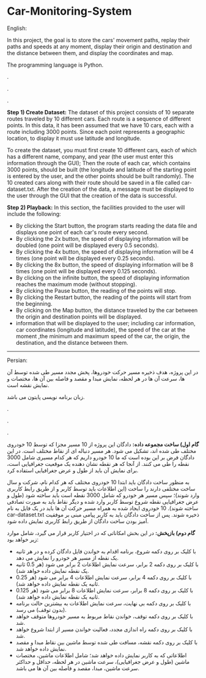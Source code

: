 # Car-Monitoring-System

English:

In this project, the goal is to store the cars' movement paths, replay their paths and speeds at any moment, display their origin and destination and the distance between them, and display the coordinates and map.

The programming language is Python.

.

.

.

**Step 1) Create Dataset:** The dataset of this project consists of 10 separate routes traveled
by 10 different cars. Each route is a sequence of different points. In this data, it has been assumed that
we have 10 cars, each with a route including 3000 points.
Since each point represents a geographic location, to display it must use latitude and longitude.

To create the dataset, you must first create 10 different cars, each of which has a different name,
company, and year (the user must enter this information through the GUI);
Then the route of each car, which contains 3000 points, should be built (the longitude and latitude of the starting
point is entered by the user, and the other points should be built randomly).
The 10 created cars along with their route should be saved in a file called car-dataset.txt.
After the creation of the data, a message must be displayed to the user through the GUI
that the creation of the data is successful.


**Step 2) Playback:** In this section, the facilities provided to the user will include the following:
+ By clicking the Start button, the program starts reading the data file and displays one point of each car's route
every second.
+ By clicking the 2x button, the speed of displaying information will be doubled
(one point will be displayed every 0.5 seconds).
+ By clicking the 4x button, the speed of displaying information will be 4 times
(one point will be displayed every 0.25 seconds).
+ By clicking the 8x button, the speed of displaying information will be 8 times
(one point will be displayed every 0.125 seconds).
+ By clicking on the infinite button, the speed of displaying information reaches the maximum mode
(without stopping).
+ By clicking the Pause button, the reading of the points will stop.
+ By clicking the Restart button, the reading of the points will start from the beginning.
+ By clicking on the Map button, the distance traveled by the car between the origin and destination points
will be displayed.
+ information that will be displayed to the user; including car information, car coordinates
(longitude and latitude), the speed of the car at the moment ,the minimum and maximum speed of the car, the origin,
the destination, and the distance between them.

---

Persian:

در این پروژه، هدف ذخیره مسیر حرکت خودروها، پخش مجدد مسیر طی شده توسط آن ها، سرعت آن ها در هر لحظه، نمایش مبدا و مقصد و فاصله بین آن ها، مختصات و نمایش نقشه است.

زبان برنامه نویسی پایتون می باشد.

.

.

.

**گام اول) ساخت مجموعه داده:** دادگان این پروژه از 10 مسیر مجزا که توسط 10 خودروی مختلف طی شده اند، تشکیل می شود.
هر مسیر دنباله ای از نقاط مختلف است. در این دادگان فرض بر این بوده است که ما 10 خودرو داریم که هر کدام مسیری
شامل 3000 نقطه را طی می کنند. از آنجا که هر نقطه نشان دهنده یک موقعیت جغرافیایی است، برای نمایش آن باید
از طول و عرض جغرافیایی استفاده کرد. 

به منظور ساخت دادگان باید ابتدا 10 خودروی مختلف که هر کدام نام، شرکت و سال ساخت
مختلفی دارند را ساخت (این اطلاعات باید توسط کاربر و از طریق رابط کاربری وارد شوند)؛ سپس مسیر هر خودرو که شامل 3000
نقطه است باید ساخته شود (طول و عرض جغرافیایی نقطه شروع توسط کاربر وارد شده و دیگر نقاط باید به صورت تصادفی
ساخته شوند). 10 خودروی ایجاد شده به همراه مسیر حرکت آن ها باید در یک فایل به نام car-dataset.txt ذخیره شوند.
پس از ساخت دادگان باید به کاربر پیامی مبنی بر موفقیت آمیز بودن ساخت دادگان از طریق رابط کاربری نمایش داده شود.

**گام دوم) بازپخش:** در این بخش امکاناتی که در اختیار کاربر قرار می گیرد، شامل موارد زیر خواهد بود:
+ با کلیک بر روی دکمه شروع، برنامه اقدام به خواندن فایل دادگان کرده و در هر ثانیه یک نقطه از مسیر هر خودرو را نمایش می دهد.
+ با کلیک بر روی دکمه 2 برابر، سرعت نمایش اطلاعات 2 برابر می شود (هر 0.5 ثانیه یک نقطه نمایش داده خواهد شد).
+ با کلیک بر روی دکمه 4 برابر، سرعت نمایش اطلاعات 4 برابر می شود (هر 0.25 ثانیه یک نقطه نمایش داده خواهد شد).
+ با کلیک بر روی دکمه 8 برابر، سرعت نمایش اطلاعات 8 برابر می شود (هر 0.125 ثانیه یک نقطه نمایش داده خواهد شد).
+ با کلیک بر روی دکمه بی نهایت، سرعت نمایش اطلاعات به بیشترین حالت برنامه (بدون توقف) می رسد.
+ با کلیک بر روی دکمه توقف، خواندن نقاط مربوط به مسیر خودروها متوقف خواهد شد.
+ با کلیک بر روی دکمه راه اندازی مجدد، فعالیت خواندن مسیر از ابتدا شروع خواهد شد.
+ با کلیک بر روی دکمه نقشه، مسافت طی شده توسط ماشین بین نقاط مبدا و مقصد نمایش داده خواهد شد.
+ اطلاعاتی که به کاربر نمایش داده خواهد شد؛ شامل اطلاعات ماشین، مختصات ماشین (طول و عرض جغرافیایی)،
سرعت ماشین در هر لحظه، حداقل و حداکثر سرعت ماشین، مبدا، مقصد و فاصله بین آن ها می باشد.
